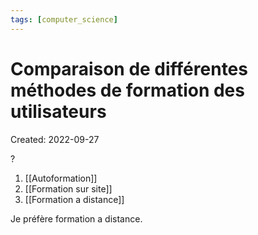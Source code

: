 ```yaml
---
tags: [computer_science] 
---
```

# Comparaison de différentes méthodes de formation des utilisateurs
Created: 2022-09-27

?
1. [[Autoformation]]
2. [[Formation sur site]]
3. [[Formation a distance]]
<!--SR:!2023-06-11,168,290-->

Je préfère formation a distance.